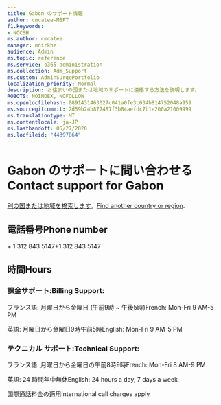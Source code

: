 ```yaml
---
title: Gabon のサポート情報
author: cmcatee-MSFT
f1.keywords:
- NOCSH
ms.author: cmcatee
manager: mnirkhe
audience: Admin
ms.topic: reference
ms.service: o365-administration
ms.collection: Adm_Support
ms.custom: AdminSurgePortfolio
localization_priority: Normal
description: お住まいの国または地域のサポートに連絡する方法を説明します。
ROBOTS: NOINDEX, NOFOLLOW
ms.openlocfilehash: 0891431463027c041a0fe3c634b814752048a959
ms.sourcegitcommit: 2d59b24b877487f3b84aefdc7b1e200a21009999
ms.translationtype: MT
ms.contentlocale: ja-JP
ms.lasthandoff: 05/27/2020
ms.locfileid: "44397864"
---
```

# <a name="contact-support-for-gabon"></a><span data-ttu-id="8fb0b-103">Gabon のサポートに問い合わせる</span><span class="sxs-lookup"><span data-stu-id="8fb0b-103">Contact support for Gabon</span></span>

<span data-ttu-id="8fb0b-104">[別の国または地域を検索します](../contact-support-for-business-products.md)。</span><span class="sxs-lookup"><span data-stu-id="8fb0b-104">[Find another country or region](../contact-support-for-business-products.md).</span></span>

## <a name="phone-number"></a><span data-ttu-id="8fb0b-105">電話番号</span><span class="sxs-lookup"><span data-stu-id="8fb0b-105">Phone number</span></span>
<span data-ttu-id="8fb0b-106">+ 1 312 843 5147</span><span class="sxs-lookup"><span data-stu-id="8fb0b-106">+1 312 843 5147</span></span>

## <a name="hours"></a><span data-ttu-id="8fb0b-107">時間</span><span class="sxs-lookup"><span data-stu-id="8fb0b-107">Hours</span></span>
### <a name="billing-support"></a><span data-ttu-id="8fb0b-108">課金サポート:</span><span class="sxs-lookup"><span data-stu-id="8fb0b-108">Billing Support:</span></span>

<span data-ttu-id="8fb0b-109">フランス語: 月曜日から金曜日 (午前9時 ~ 午後5時)</span><span class="sxs-lookup"><span data-stu-id="8fb0b-109">French: Mon-Fri 9 AM-5 PM</span></span>

<span data-ttu-id="8fb0b-110">英語: 月曜日から金曜日9時午前5時</span><span class="sxs-lookup"><span data-stu-id="8fb0b-110">English: Mon-Fri 9 AM-5 PM</span></span>

### <a name="technical-support"></a><span data-ttu-id="8fb0b-111">テクニカル サポート:</span><span class="sxs-lookup"><span data-stu-id="8fb0b-111">Technical Support:</span></span>

<span data-ttu-id="8fb0b-112">フランス語: 月曜日から金曜日の午前8時9時</span><span class="sxs-lookup"><span data-stu-id="8fb0b-112">French: Mon-Fri 8 AM-9 PM</span></span>

<span data-ttu-id="8fb0b-113">英語: 24 時間年中無休</span><span class="sxs-lookup"><span data-stu-id="8fb0b-113">English: 24 hours a day, 7 days a week</span></span>

<span data-ttu-id="8fb0b-114">国際通話料金の適用</span><span class="sxs-lookup"><span data-stu-id="8fb0b-114">International call charges apply</span></span>
